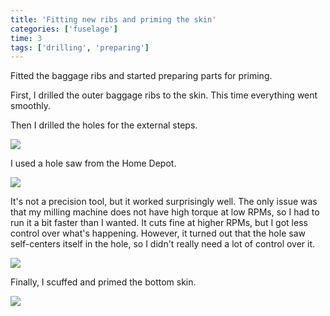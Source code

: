 ```yaml
---
title: 'Fitting new ribs and priming the skin'
categories: ['fuselage']
time: 3
tags: ['drilling', 'preparing']
---
```


Fitted the baggage ribs and started preparing parts for priming.

<!-- more -->

First, I drilled the outer baggage ribs to the skin. This time everything went smoothly.

Then I drilled the holes for the external steps.

![](0-hole-in-the-rib.jpeg)

I used a hole saw from the Home Depot.

![](1-hole-saw.jpeg)

It's not a precision tool, but it worked surprisingly well. The only issue was that my milling machine does not have high torque at low RPMs, so I had to run it a bit faster than I wanted. It cuts fine at higher RPMs, but I got less control over what's happening. However, it turned out that the hole saw self-centers itself in the hole, so I didn't really need a lot of control over it.

![](2-both-ribs.jpeg)

Finally, I scuffed and primed the bottom skin.

![](3-skin-primed.jpeg)
